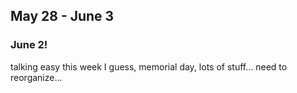 ## May 28 - June 3

### June 2!

talking easy this week I guess, memorial day, lots of stuff... need to reorganize...
